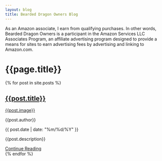 ```yaml
---
layout: blog
title: Bearded Dragon Owners Blog
---
```


<!-- Blog Feed -->
<div class="amazon-disclosure">
    <p>As an Amazon associate, I earn from qualifying purchases. In other words, 
    Bearded Dragon Owners is a participant in the Amazon Services LLC Associates Program, 
    an affiliate advertising program designed to provide a means for sites to earn advertising 
    fees by advertising and linking to Amazon.com.</p>
</div>
<h1>{{page.title}}</h1>
<div class="blog-feed">
    {% for post in site.posts %}
        <div class="post-thumbnail">
            <!-- Title of post with link -->
            <div class="post-title"><a href="{{post.url}}"><h2>{{post.title}}</h2></a></div>
            <!-- Image of post with link -->
            <a href="{{post.url}}">{{post.image}}</a>
            <!-- Author of post and date when created -->
            <div class="post-author-and-date">
                <!-- Author and date -->
                <p><i class="lar la-user"></i> {{post.author}}</p>
                <p><i class="las la-clock"></i> {{ post.date | date: "%m/%d/%Y" }}</p>
            </div>
            <!-- Description of post -->
            <p class="post-description">{{post.description}}</p>
            <!-- Keep reading -->
            <a class="cta-link" href="{{post.url}}">Continue Reading</a>
        </div>
    {% endfor %}
</div>